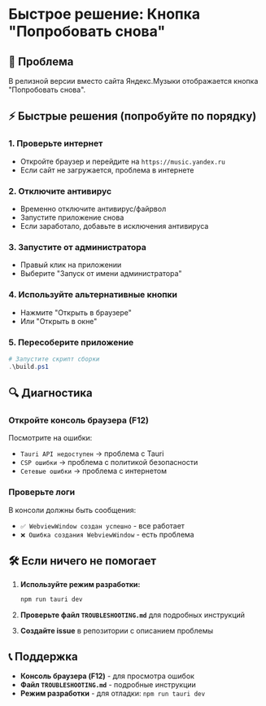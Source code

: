 # Быстрое решение: Кнопка "Попробовать снова"

## 🚨 Проблема
В релизной версии вместо сайта Яндекс.Музыки отображается кнопка "Попробовать снова".

## ⚡ Быстрые решения (попробуйте по порядку)

### 1. Проверьте интернет
- Откройте браузер и перейдите на `https://music.yandex.ru`
- Если сайт не загружается, проблема в интернете

### 2. Отключите антивирус
- Временно отключите антивирус/файрвол
- Запустите приложение снова
- Если заработало, добавьте в исключения антивируса

### 3. Запустите от администратора
- Правый клик на приложении
- Выберите "Запуск от имени администратора"

### 4. Используйте альтернативные кнопки
- Нажмите "Открыть в браузере" 
- Или "Открыть в окне"

### 5. Пересоберите приложение
```powershell
# Запустите скрипт сборки
.\build.ps1
```

## 🔍 Диагностика

### Откройте консоль браузера (F12)
Посмотрите на ошибки:
- `Tauri API недоступен` → проблема с Tauri
- `CSP ошибки` → проблема с политикой безопасности
- `Сетевые ошибки` → проблема с интернетом

### Проверьте логи
В консоли должны быть сообщения:
- `✅ WebviewWindow создан успешно` - все работает
- `❌ Ошибка создания WebviewWindow` - есть проблема

## 🛠️ Если ничего не помогает

1. **Используйте режим разработки:**
   ```bash
   npm run tauri dev
   ```

2. **Проверьте файл `TROUBLESHOOTING.md`** для подробных инструкций

3. **Создайте issue** в репозитории с описанием проблемы

## 📞 Поддержка

- **Консоль браузера (F12)** - для просмотра ошибок
- **Файл `TROUBLESHOOTING.md`** - подробные инструкции
- **Режим разработки** - для отладки: `npm run tauri dev`
